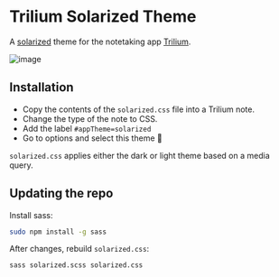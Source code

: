 # Trilium Solarized Theme
A [solarized](https://ethanschoonover.com/solarized/) theme for the notetaking app [Trilium](https://github.com/zadam/trilium).

![image](https://user-images.githubusercontent.com/49348667/111087638-050cb300-8523-11eb-819a-ca768fd0948a.png)


## Installation
- Copy the contents of the `solarized.css` file into a Trilium note.
- Change the type of the note to CSS.
- Add the label `#appTheme=solarized`
- Go to options and select this theme 🥳

`solarized.css` applies either the dark or light theme based on a media query.

## Updating the repo

Install sass:

```bash
sudo npm install -g sass
```

After changes, rebuild `solarized.css`:

```bash
sass solarized.scss solarized.css
```
